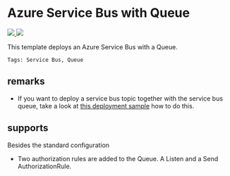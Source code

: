 # Azure Service Bus with Queue

<a href="https://portal.azure.com/#create/Microsoft.Template/uri/https%3A%2F%2Fraw.githubusercontent.com%2Fpascalnaber%2FEnterpriseARMTemplates%2Fmaster%2Ftemplates%2Fresources%2FMicrosoft.ServiceBus(Queue)%2Fazuredeploy.json" target="_blank">
    <img src="http://azuredeploy.net/deploybutton.png"/>
</a>
<a href="http://armviz.io/#/?load=https%3A%2F%2Fraw.githubusercontent.com%2Fpascalnaber%2FEnterpriseARMTemplates%2Fmaster%2Ftemplates%2Fresources%2FMicrosoft.ServiceBus(Queue)/azuredeploy.json" target="_blank">
    <img src="http://armviz.io/visualizebutton.png"/>
</a>

This template deploys an Azure Service Bus with a Queue. 

`Tags: Service Bus, Queue`

## remarks

- If you want to deploy a service bus topic together with the service bus queue, 
  take a look at [this deployment sample](https://github.com/pascalnaber/EnterpriseARMTemplates/tree/master/DeploymentSamples/ServiceBusQueueAndTopicWithSubscriptions) how to do this. 

## supports

Besides the standard configuration

- Two authorization rules are added to the Queue. A Listen and a Send AuthorizationRule.


